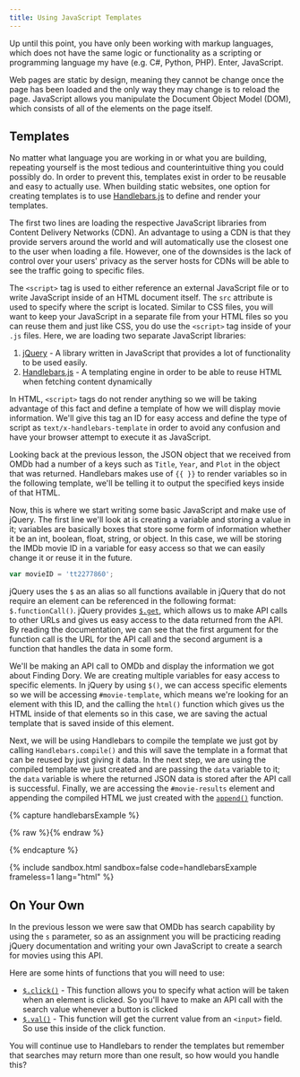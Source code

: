 ```yaml
---
title: Using JavaScript Templates
---
```


Up until this point, you have only been working with markup languages, which does not have the same logic or functionality as a scripting or programming language my have (e.g. C#, Python, PHP). Enter, JavaScript.

Web pages are static by design, meaning they cannot be change once the page has been loaded and the only way they may change is to reload the page. JavaScript allows you manipulate the Document Object Model (DOM), which consists of all of the elements on the page itself.

## Templates

No matter what language you are working in or what you are building, repeating yourself is the most tedious and counterintuitive thing you could possibly do. In order to prevent this, templates exist in order to be reusable and easy to actually use. When building static websites, one option for creating templates is to use [Handlebars.js](http://handlebarsjs.com/) to define and render your templates.

The first two lines are loading the respective JavaScript libraries from Content Delivery Networks (CDN). An advantage to using a CDN is that they provide servers around the world and will automatically use the closest one to the user when loading a file. However, one of the downsides is the lack of control over your users' privacy as the server hosts for CDNs will be able to see the traffic going to specific files.

The `<script>` tag is used to either reference an external JavaScript file or to write JavaScript inside of an HTML document itself. The `src` attribute is used to specify where the script is located. Similar to CSS files, you will want to keep your JavaScript in a separate file from your HTML files so you can reuse them and just like CSS, you do use the `<script>` tag inside of your `.js` files. Here, we are loading two separate JavaScript libraries:

1. [jQuery](https://jquery.com/) - A library written in JavaScript that provides a lot of functionality to be used easily.
1. [Handlebars.js](http://handlebarsjs.com/) - A templating engine in order to be able to reuse HTML when fetching content dynamically

In HTML, `<script>` tags do not render anything so we will be taking advantage of this fact and define a template of how we will display movie information. We'll give this tag an ID for easy access and define the type of script as `text/x-handlebars-template` in order to avoid any confusion and have your browser attempt to execute it as JavaScript.

Looking back at the previous lesson, the JSON object that we received from OMDb had a number of a keys such as `Title`, `Year`, and `Plot` in the object that was returned. Handlebars makes use of `{{ }}` to render variables so in the following template, we'll be telling it to output the specified keys inside of that HTML.

Now, this is where we start writing some basic JavaScript and make use of jQuery. The first line we'll look at is creating a variable and storing a value in it; variables are basically boxes that store some form of information whether it be an int, boolean, float, string, or object. In this case, we will be storing the IMDb movie ID in a variable for easy access so that we can easily change it or reuse it in the future.

```js
var movieID = 'tt2277860';
```

jQuery uses the `$` as an alias so all functions available in jQuery that do not require an element can be referenced in the following format: `$.functionCall()`. jQuery provides [`$.get`](http://api.jquery.com/get/), which allows us to make API calls to other URLs and gives us easy access to the data returned from the API. By reading the documentation, we can see that the first argument for the function call is the URL for the API call and the second argument is a function that handles the data in some form.

We'll be making an API call to OMDb and display the information we got about Finding Dory. We are creating multiple variables for easy access to specific elements. In jQuery by using `$()`, we can access specific elements so we will be accessing `#movie-template`, which means we're looking for an element with this ID, and the calling the `html()` function which gives us the HTML inside of that elements so in this case, we are saving the actual template that is saved inside of this element.

Next, we will be using Handlebars to compile the template we just got by calling `Handlebars.compile()` and this will save the template in a format that can be reused by just giving it data. In the next step, we are using the compiled template we just created and are passing the `data` variable to it; the `data` variable is where the returned JSON data is stored after the API call is successful. Finally, we are accessing the `#movie-results` element and appending the compiled HTML we just created with the [`append()`](http://api.jquery.com/append/) function.

{% capture handlebarsExample %}
<script src="https://code.jquery.com/jquery-2.2.4.min.js"></script>
<script src="https://cdnjs.cloudflare.com/ajax/libs/handlebars.js/4.0.5/handlebars.min.js"></script>

{% raw %}<script id="movie-template" type="text/x-handlebars-template">
  <div class="entry">
    <h3>{{Title}} ({{Year}})</h3>
    <div class="body">
      {{Plot}}
    </div>
  </div>
</script>{% endraw %}

<script>
    var movieID = 'tt2277860';

    $.get('http://www.omdbapi.com/?i=' + movieID, function(data) {
        var source   = $("#movie-template").html();
        var template = Handlebars.compile(source);
        var html     = template(data);

        $("#movie-results").append(html);
    });
</script>

<div id="movie-results"></div>
{% endcapture %}

{% include sandbox.html sandbox=false code=handlebarsExample frameless=1 lang="html" %}

## On Your Own

In the previous lesson we were saw that OMDb has search capability by using the `s` parameter, so as an assignment you will be practicing reading jQuery documentation and writing your own JavaScript to create a search for movies using this API.

Here are some hints of functions that you will need to use:

- [`$.click()`](http://api.jquery.com/click/) - This function allows you to specify what action will be taken when an element is clicked. So you'll have to make an API call with the search value whenever a button is clicked
- [`$.val()`](http://api.jquery.com/val/) - This function will get the current value from an `<input>` field. So use this inside of the click function.

You will continue use to Handlebars to render the templates but remember that searches may return more than one result, so how would you handle this?
